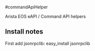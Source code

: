 #commandApiHelper

Arista EOS eAPI / Command API helpers

## Install notes
First add jsonrpclib:
easy_install jsonrpclib
